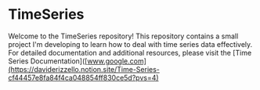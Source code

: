 # TimeSeries
Welcome to the TimeSeries repository! This repository contains a small project I'm developing to learn how to deal with time series data effectively.
For detailed documentation and additional resources, please visit the [Time Series Documentation]([www.google.com](https://daviderizzello.notion.site/Time-Series-cf44457e8fa84f4ca048854ff830ce5d?pvs=4)



